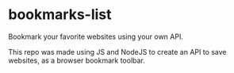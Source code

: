 # bookmarks-list
Bookmark your favorite websites using your own API.

This repo was made using JS and NodeJS to create an API to save websites, as a browser bookmark toolbar.
